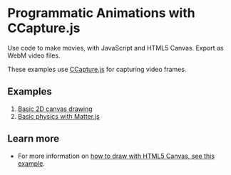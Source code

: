 # Programmatic Animations with CCapture.js

Use code to make movies, with JavaScript and HTML5 Canvas. Export as WebM video files.

These examples use [CCapture.js](https://github.com/spite/ccapture.js) for capturing video frames.


## Examples

1. [Basic 2D canvas drawing](https://tomsoderlund.github.io/programmatic-animations-with-ccapture/01-basics/)
2. [Basic physics with Matter.js](https://tomsoderlund.github.io/programmatic-animations-with-ccapture/02-basic-physics/)


## Learn more

- For more information on [how to draw with HTML5 Canvas, see this example](https://codepen.io/tomsoderlund/pen/Gdjrdx).
